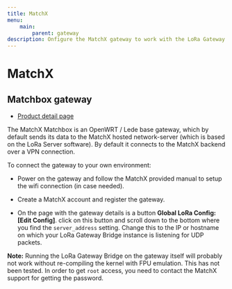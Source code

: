 ```yaml
---
title: MatchX
menu:
    main:
        parent: gateway
description: Onfigure the MatchX gateway to work with the LoRa Gateway Bridge service.
---
```


# MatchX

## Matchbox gateway

* [Product detail page](https://www.lairdtech.com/products/rg1xx-lora-gateway)

The MatchX Matchbox is an OpenWRT / Lede
base gateway, which by default sends its data to the MatchX hosted network-server
(which is based on the LoRa Server software). By default it connects to the MatchX
backend over a VPN connection.

To connect the gateway to your own environment:

* Power on the gateway and follow the MatchX provided manual to setup the
  wifi connection (in case needed).

* Create a MatchX account and register the gateway.

* On the page with the gateway details is a button **Global LoRa Config: [Edit Config]**.
  click on this button and scroll down to the bottom where you find the
  `server_address` setting. Change this to the IP or hostname on which
  your LoRa Gateway Bridge instance is listening for UDP packets.

**Note:** Running the LoRa Gateway Bridge on the gateway itself will probably
not work without re-compiling the kernel with FPU emulation. This has not been
tested. In order to get `root` access, you need to contact the MatchX support
for getting the password.